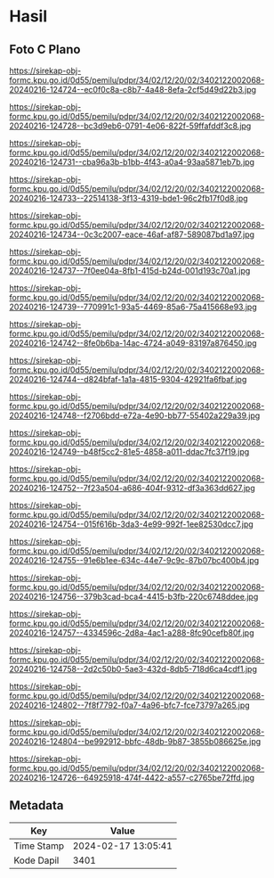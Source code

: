 # Hasil

## Foto C Plano

https://sirekap-obj-formc.kpu.go.id/0d55/pemilu/pdpr/34/02/12/20/02/3402122002068-20240216-124724--ec0f0c8a-c8b7-4a48-8efa-2cf5d49d22b3.jpg

https://sirekap-obj-formc.kpu.go.id/0d55/pemilu/pdpr/34/02/12/20/02/3402122002068-20240216-124728--bc3d9eb6-0791-4e06-822f-59ffafddf3c8.jpg

https://sirekap-obj-formc.kpu.go.id/0d55/pemilu/pdpr/34/02/12/20/02/3402122002068-20240216-124731--cba96a3b-b1bb-4f43-a0a4-93aa5871eb7b.jpg

https://sirekap-obj-formc.kpu.go.id/0d55/pemilu/pdpr/34/02/12/20/02/3402122002068-20240216-124733--22514138-3f13-4319-bde1-96c2fb17f0d8.jpg

https://sirekap-obj-formc.kpu.go.id/0d55/pemilu/pdpr/34/02/12/20/02/3402122002068-20240216-124734--0c3c2007-eace-46af-af87-589087bd1a97.jpg

https://sirekap-obj-formc.kpu.go.id/0d55/pemilu/pdpr/34/02/12/20/02/3402122002068-20240216-124737--7f0ee04a-8fb1-415d-b24d-001d193c70a1.jpg

https://sirekap-obj-formc.kpu.go.id/0d55/pemilu/pdpr/34/02/12/20/02/3402122002068-20240216-124739--770991c1-93a5-4469-85a6-75a415668e93.jpg

https://sirekap-obj-formc.kpu.go.id/0d55/pemilu/pdpr/34/02/12/20/02/3402122002068-20240216-124742--8fe0b6ba-14ac-4724-a049-83197a876450.jpg

https://sirekap-obj-formc.kpu.go.id/0d55/pemilu/pdpr/34/02/12/20/02/3402122002068-20240216-124744--d824bfaf-1a1a-4815-9304-42921fa6fbaf.jpg

https://sirekap-obj-formc.kpu.go.id/0d55/pemilu/pdpr/34/02/12/20/02/3402122002068-20240216-124748--f2706bdd-e72a-4e90-bb77-55402a229a39.jpg

https://sirekap-obj-formc.kpu.go.id/0d55/pemilu/pdpr/34/02/12/20/02/3402122002068-20240216-124749--b48f5cc2-81e5-4858-a011-ddac7fc37f19.jpg

https://sirekap-obj-formc.kpu.go.id/0d55/pemilu/pdpr/34/02/12/20/02/3402122002068-20240216-124752--7f23a504-a686-404f-9312-df3a363dd627.jpg

https://sirekap-obj-formc.kpu.go.id/0d55/pemilu/pdpr/34/02/12/20/02/3402122002068-20240216-124754--015f616b-3da3-4e99-992f-1ee82530dcc7.jpg

https://sirekap-obj-formc.kpu.go.id/0d55/pemilu/pdpr/34/02/12/20/02/3402122002068-20240216-124755--91e6b1ee-634c-44e7-9c9c-87b07bc400b4.jpg

https://sirekap-obj-formc.kpu.go.id/0d55/pemilu/pdpr/34/02/12/20/02/3402122002068-20240216-124756--379b3cad-bca4-4415-b3fb-220c6748ddee.jpg

https://sirekap-obj-formc.kpu.go.id/0d55/pemilu/pdpr/34/02/12/20/02/3402122002068-20240216-124757--4334596c-2d8a-4ac1-a288-8fc90cefb80f.jpg

https://sirekap-obj-formc.kpu.go.id/0d55/pemilu/pdpr/34/02/12/20/02/3402122002068-20240216-124758--2d2c50b0-5ae3-432d-8db5-718d6ca4cdf1.jpg

https://sirekap-obj-formc.kpu.go.id/0d55/pemilu/pdpr/34/02/12/20/02/3402122002068-20240216-124802--7f8f7792-f0a7-4a96-bfc7-fce73797a265.jpg

https://sirekap-obj-formc.kpu.go.id/0d55/pemilu/pdpr/34/02/12/20/02/3402122002068-20240216-124804--be992912-bbfc-48db-9b87-3855b086625e.jpg

https://sirekap-obj-formc.kpu.go.id/0d55/pemilu/pdpr/34/02/12/20/02/3402122002068-20240216-124726--64925918-474f-4422-a557-c2765be72ffd.jpg


## Metadata

| Key        | Value               |
| ---------- | ------------------- |
| Time Stamp | 2024-02-17 13:05:41 |
| Kode Dapil | 3401                |



